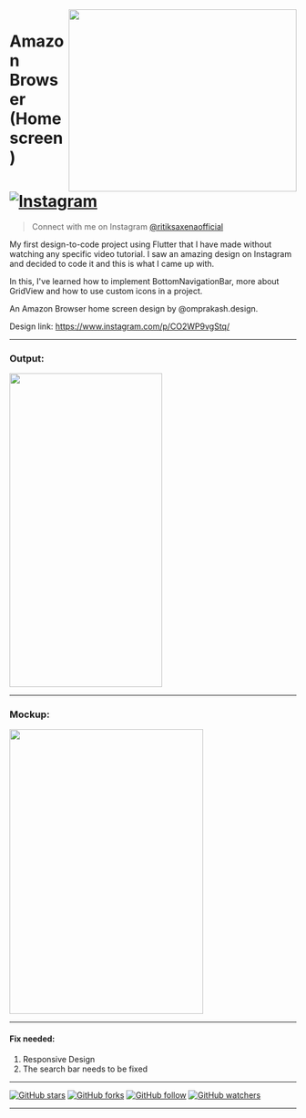 <img src="https://user-images.githubusercontent.com/62079355/121962033-cdaddc80-cd85-11eb-97b4-bbce488ecd67.PNG" align="right" style: height=320 width=400/>


# Amazon Browser (Home screen) [![Instagram](https://img.shields.io/twitter/url?label=%40ritiksaxenaofficial&logo=Instagram&style=social&url=https%3A%2F%2Fwww.instagram.com%2Fritiksaxenaofficial%2F)](https://www.instagram.com/ritiksaxenaofficial/)
> Connect with me on Instagram <a href='https://www.instagram.com/ritiksaxenaofficial/'>@ritiksaxenaofficial</a>


My first design-to-code project using Flutter that I have made without watching any specific video tutorial. I saw an amazing design on Instagram and decided to code it and this is what I came up with.

In this, I've learned how to implement BottomNavigationBar, more about GridView and how to use custom icons in a project.

An Amazon Browser home screen design by @omprakash.design.

Design link: https://www.instagram.com/p/CO2WP9vgStq/


***

### Output:
<img src="https://user-images.githubusercontent.com/62079355/121961715-655efb00-cd85-11eb-82c1-bc70217ab9de.png" style: height='551' width='268'>

***

### Mockup:
<img src="https://user-images.githubusercontent.com/62079355/121968220-8b899880-cd8f-11eb-9cf4-0271a4fcae26.png" style: height=500 width=340/>

***

#### Fix needed: 
1. Responsive Design
2. The search bar needs to be fixed

***

[![GitHub stars](https://img.shields.io/twitter/url?label=Star%20Repo&logo=Github&style=social&url=https%3A%2F%2Fgithub.com%2FRitik-Saxena%2FDesign_to_Code-Flutter%2Fedit%2FAmazon-Browser-UI%2F)](https://github.com/Ritik-Saxena/Design_to_Code-Flutter/tree/Amazon-Browser-UI)
[![GitHub forks](https://img.shields.io/twitter/url?label=Fork%20Repo&logo=Github&style=social&url=https%3A%2F%2Fgithub.com%2FRitik-Saxena%2FDesign_to_Code-Flutter%2Fedit%2FAmazon-Browser-UI%2F)](https://github.com/Ritik-Saxena/Design_to_Code-Flutter/tree/Amazon-Browser-UI)
[![GitHub follow](https://img.shields.io/twitter/url?label=Follow&logo=Github&style=social&url=https%3A%2F%2Fgithub.com%2FRitik-Saxena%2FDesign_to_Code-Flutter%2Fedit%2FAmazon-Browser-UI%2F)](https://github.com/Ritik-Saxena?tab=followers)
[![GitHub watchers](https://img.shields.io/github/watchers/Ritik-Saxena/Design_to_Code-Flutter?style=social)](https://github.com/Ritik-Saxena/Design_to_Code-Flutter)


***
